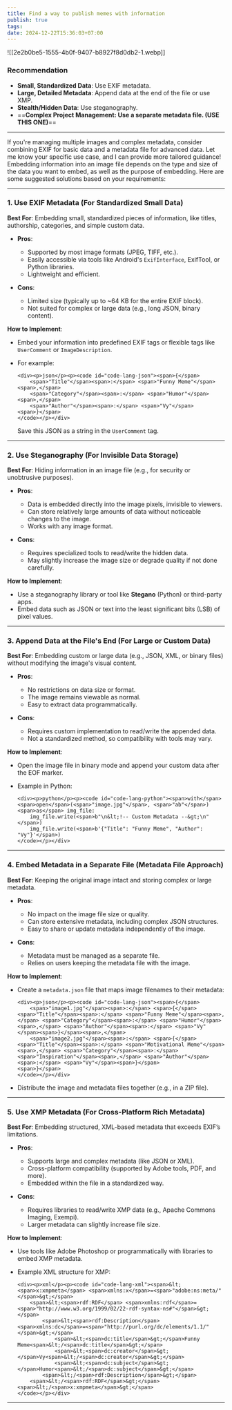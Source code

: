 ```yaml
---
title: Find a way to publish memes with information
publish: true
tags: 
date: 2024-12-22T15:36:03+07:00
---
```

![[2e2b0be5-1555-4b0f-9407-b8927f8d0db2-1.webp]]

### **Recommendation**

-   **Small, Standardized Data**: Use EXIF metadata.
-   **Large, Detailed Metadata**: Append data at the end of the file or use XMP.
-   **Stealth/Hidden Data**: Use steganography.
-   ==**Complex Project Management: Use a separate metadata file. (USE THIS ONE)**==

---
If you're managing multiple images and complex metadata, consider combining EXIF for basic data and a metadata file for advanced data. Let me know your specific use case, and I can provide more tailored guidance!
Embedding information into an image file depends on the type and size of the data you want to embed, as well as the purpose of embedding. Here are some suggested solutions based on your requirements:

___

### **1\. Use EXIF Metadata (For Standardized Small Data)**

**Best For**: Embedding small, standardized pieces of information, like titles, authorship, categories, and simple custom data.

-   **Pros**:
    
    -   Supported by most image formats (JPEG, TIFF, etc.).
    -   Easily accessible via tools like Android's `ExifInterface`, ExifTool, or Python libraries.
    -   Lightweight and efficient.
-   **Cons**:
    
    -   Limited size (typically up to ~64 KB for the entire EXIF block).
    -   Not suited for complex or large data (e.g., long JSON, binary content).

**How to Implement**:

-   Embed your information into predefined EXIF tags or flexible tags like `UserComment` or `ImageDescription`.
-   For example:
    
    ```
    <div><p>json</p><p><code id="code-lang-json"><span>{</span>
        <span>"Title"</span><span>:</span> <span>"Funny Meme"</span><span>,</span>
        <span>"Category"</span><span>:</span> <span>"Humor"</span><span>,</span>
        <span>"Author"</span><span>:</span> <span>"Vy"</span>
    <span>}</span>
    </code></p></div>
    ```
    
    Save this JSON as a string in the `UserComment` tag.

___

### **2\. Use Steganography (For Invisible Data Storage)**

**Best For**: Hiding information in an image file (e.g., for security or unobtrusive purposes).

-   **Pros**:
    
    -   Data is embedded directly into the image pixels, invisible to viewers.
    -   Can store relatively large amounts of data without noticeable changes to the image.
    -   Works with any image format.
-   **Cons**:
    
    -   Requires specialized tools to read/write the hidden data.
    -   May slightly increase the image size or degrade quality if not done carefully.

**How to Implement**:

-   Use a steganography library or tool like **Stegano** (Python) or third-party apps.
-   Embed data such as JSON or text into the least significant bits (LSB) of pixel values.

___

### **3\. Append Data at the File's End (For Large or Custom Data)**

**Best For**: Embedding custom or large data (e.g., JSON, XML, or binary files) without modifying the image's visual content.

-   **Pros**:
    
    -   No restrictions on data size or format.
    -   The image remains viewable as normal.
    -   Easy to extract data programmatically.
-   **Cons**:
    
    -   Requires custom implementation to read/write the appended data.
    -   Not a standardized method, so compatibility with tools may vary.

**How to Implement**:

-   Open the image file in binary mode and append your custom data after the EOF marker.
-   Example in Python:
    
    ```
    <div><p>python</p><p><code id="code-lang-python"><span>with</span> <span>open</span>(<span>"image.jpg"</span>, <span>"ab"</span>) <span>as</span> img_file:
        img_file.write(<span>b"\n&lt;!-- Custom Metadata --&gt;\n"</span>)
        img_file.write(<span>b'{"Title": "Funny Meme", "Author": "Vy"}'</span>)
    </code></p></div>
    ```
    

___

### **4\. Embed Metadata in a Separate File (Metadata File Approach)**

**Best For**: Keeping the original image intact and storing complex or large metadata.

-   **Pros**:
    
    -   No impact on the image file size or quality.
    -   Can store extensive metadata, including complex JSON structures.
    -   Easy to share or update metadata independently of the image.
-   **Cons**:
    
    -   Metadata must be managed as a separate file.
    -   Relies on users keeping the metadata file with the image.

**How to Implement**:

-   Create a `metadata.json` file that maps image filenames to their metadata:
    
    ```
    <div><p>json</p><p><code id="code-lang-json"><span>{</span>
        <span>"image1.jpg"</span><span>:</span> <span>{</span><span>"Title"</span><span>:</span> <span>"Funny Meme"</span><span>,</span> <span>"Category"</span><span>:</span> <span>"Humor"</span><span>,</span> <span>"Author"</span><span>:</span> <span>"Vy"</span><span>}</span><span>,</span>
        <span>"image2.jpg"</span><span>:</span> <span>{</span><span>"Title"</span><span>:</span> <span>"Motivational Meme"</span><span>,</span> <span>"Category"</span><span>:</span> <span>"Inspiration"</span><span>,</span> <span>"Author"</span><span>:</span> <span>"Vy"</span><span>}</span>
    <span>}</span>
    </code></p></div>
    ```
    
-   Distribute the image and metadata files together (e.g., in a ZIP file).

___

### **5\. Use XMP Metadata (For Cross-Platform Rich Metadata)**

**Best For**: Embedding structured, XML-based metadata that exceeds EXIF’s limitations.

-   **Pros**:
    
    -   Supports large and complex metadata (like JSON or XML).
    -   Cross-platform compatibility (supported by Adobe tools, PDF, and more).
    -   Embedded within the file in a standardized way.
-   **Cons**:
    
    -   Requires libraries to read/write XMP data (e.g., Apache Commons Imaging, Exempi).
    -   Larger metadata can slightly increase file size.

**How to Implement**:

-   Use tools like Adobe Photoshop or programmatically with libraries to embed XMP metadata.
-   Example XML structure for XMP:
    
    ```
    <div><p>xml</p><p><code id="code-lang-xml"><span>&lt;<span>x:xmpmeta</span> <span>xmlns:x</span>=<span>"adobe:ns:meta/"</span>&gt;</span>
        <span>&lt;<span>rdf:RDF</span> <span>xmlns:rdf</span>=<span>"http://www.w3.org/1999/02/22-rdf-syntax-ns#"</span>&gt;</span>
            <span>&lt;<span>rdf:Description</span> <span>xmlns:dc</span>=<span>"http://purl.org/dc/elements/1.1/"</span>&gt;</span>
                <span>&lt;<span>dc:title</span>&gt;</span>Funny Meme<span>&lt;/<span>dc:title</span>&gt;</span>
                <span>&lt;<span>dc:creator</span>&gt;</span>Vy<span>&lt;/<span>dc:creator</span>&gt;</span>
                <span>&lt;<span>dc:subject</span>&gt;</span>Humor<span>&lt;/<span>dc:subject</span>&gt;</span>
            <span>&lt;/<span>rdf:Description</span>&gt;</span>
        <span>&lt;/<span>rdf:RDF</span>&gt;</span>
    <span>&lt;/<span>x:xmpmeta</span>&gt;</span>
    </code></p></div>
    ```
    

___
